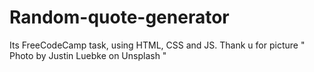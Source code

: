 # Random-quote-generator
Its FreeCodeCamp task, using HTML, CSS and JS.
Thank u for picture " Photo by Justin Luebke on Unsplash " 

